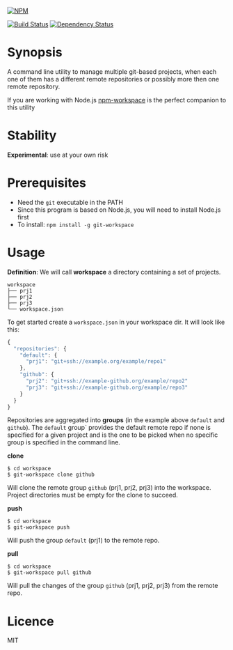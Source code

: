 [![NPM](https://nodei.co/npm/git-workspace.png?downloads=true)](https://nodei.co/npm/git-workspace/)

[![Build Status](https://travis-ci.org/mariocasciaro/git-workspace.png)](https://travis-ci.org/mariocasciaro/git-workspace) [![Dependency Status](https://david-dm.org/mariocasciaro/git-workspace.png)](https://david-dm.org/mariocasciaro/git-workspace)


# Synopsis

A command line utility to manage multiple git-based projects, when each one of them has a different remote repositories
or possibly more then one remote repository.

If you are working with Node.js [npm-workspace](https://github.com/mariocasciaro/npm-workspace) is the perfect companion
to this utility

# Stability

**Experimental**: use at your own risk

# Prerequisites

* Need the `git` executable in the PATH
* Since this program is based on Node.js, you will need to install Node.js first
* To install: `npm install -g git-workspace`

# Usage

**Definition**: We will call **workspace** a directory containing a set of projects.

```
workspace
├── prj1
├── prj2
├── prj3
└── workspace.json
```

To get started create a `workspace.json` in your workspace dir. It will look like this:
```javascript
{
  "repositories": {
    "default": {
      "prj1": "git+ssh://example.org/example/repo1"
    },
    "github": {
      "prj2": "git+ssh://example-github.org/example/repo2"
      "prj3": "git+ssh://example-github.org/example/repo3"
    }
  }
}
```

Repositories are aggregated into **groups** (in the example above `default` and `github`). The `default` group`
provides the default remote repo if none is specified for a given project and is the one to be picked
when no specific group is specified in the command line.

__clone__
```
$ cd workspace
$ git-workspace clone github
```
Will clone the remote group `github` (prj1, prj2, prj3) into the workspace. Project directories must be empty for the clone
to succeed.


__push__
```
$ cd workspace
$ git-workspace push
```
Will push the group `default` (prj1) to the remote repo.


__pull__
```
$ cd workspace
$ git-workspace pull github
```
Will pull the changes of the group `github` (prj1, prj2, prj3) from the remote repo.


# Licence

MIT

